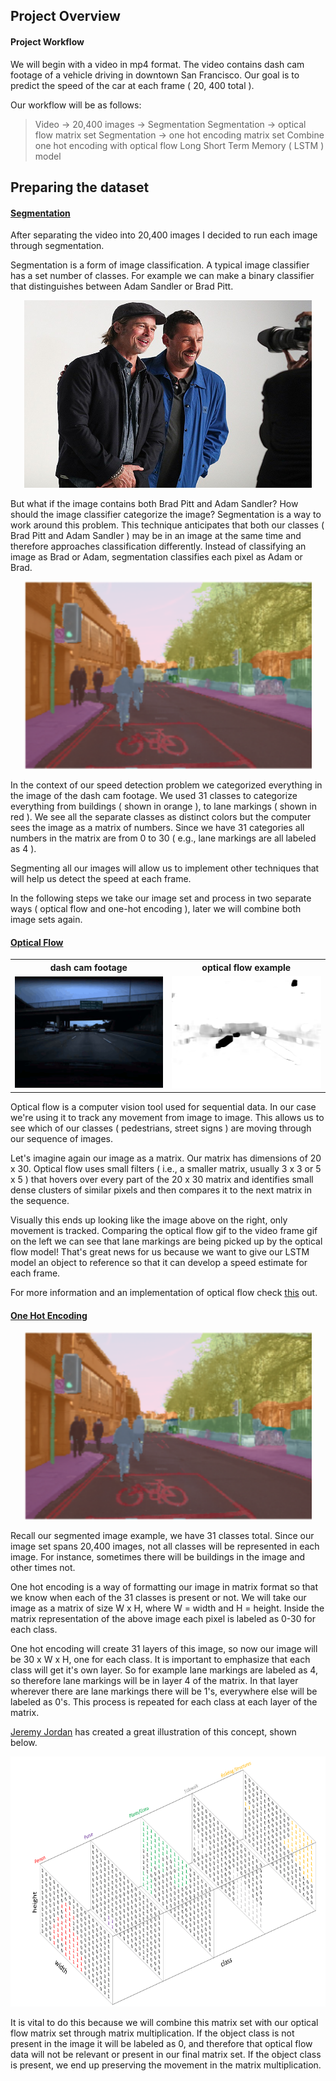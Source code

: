 ## Project Overview 


#### Project Workflow 
We will begin with a video in mp4 format. The video contains dash cam footage
of a vehicle driving in downtown San Francisco. Our goal is to predict the
speed of the car at each frame ( 20, 400 total ).

Our workflow will be as follows: 

> Video -> 20,400 images -> Segmentation 
> Segmentation -> optical flow matrix set 
> Segmentation -> one hot encoding matrix set 
> Combine one hot encoding with optical flow 
> Long Short Term Memory ( LSTM ) model 

## Preparing the dataset
#### <ins>Segmentation</ins>  

After separating the video into 20,400 images I decided to run each image
through segmentation. 

Segmentation is a form of image classification. A typical image classifier has 
a set number of classes. For example we can make a binary classifier that 
distinguishes between Adam Sandler or Brad Pitt. 

<p align="center">
<img width="460" height="300" src="images/AdamBradTogether.jpg">
</p>

But what if the image contains both Brad Pitt and Adam Sandler? How should the
image classifier categorize the image? Segmentation is a way to work around
this problem. This technique anticipates that both our classes ( Brad Pitt and
Adam Sandler ) may be in an image at the same time and therefore approaches
classification differently. Instead of classifying an image as Brad or Adam,
segmentation classifies each pixel as Adam or Brad. 

<p align="center">
<img width="460" height="300" src="images/SegmentationFastai.png">
</p>

In the context of our speed detection problem we categorized everything in the
image of the dash cam footage. We used 31 classes to categorize everything from
buildings ( shown in orange ), to lane markings ( shown in red ). We see all
the separate classes as distinct colors but the computer sees the image as a
matrix of numbers. Since we have 31 categories all numbers in the matrix are
from 0 to 30 ( e.g., lane markings are all labeled as 4 ).

Segmenting all our images will allow us to implement other techniques that will
help us detect the speed at each frame. 

In the following steps we take our image set and process in two separate ways
( optical flow and one-hot encoding ), later we will combine both image sets
again. 

#### <ins>Optical Flow</ins> 
<table>
<tr>
<th> dash cam footage </th>
<th> optical flow example </th>
</tr> 

<tr>
<td> <img src="images/dash_cam.gif">
</td>
<td>
<img src="images/optical_flow_2.gif">
</td>
</tr>

</table>

Optical flow is a computer vision tool used for sequential data. In our case
we're using it to track any movement from image to image. This allows us to see
which of our classes ( pedestrians, street signs ) are moving through 
our sequence of images. 

Let's imagine again our image as a matrix. Our matrix has dimensions of 20 x
30. Optical flow uses small filters ( i.e., a smaller matrix, usually 3 x 3 or
    5 x 5 ) that hovers over every part of the 20 x 30 matrix and identifies
small dense clusters of similar pixels and then compares it to the next
matrix in the sequence. 

Visually this ends up looking like the image above on the right, only movement is
tracked. Comparing the optical flow gif to the video frame gif on the left we
can see that lane markings are being picked up by the optical flow model!
That's great news for us because we want to give our LSTM model an object to
reference so that it can develop a speed estimate for each frame. 



For more information and an implementation of optical flow check [this](
https://opencv-python-tutroals.readthedocs.io/en/latest/py_tutorials/py_video/py_lucas_kanade/py_lucas_kanade.html
) out.



#### <ins>One Hot Encoding</ins> 
<p align="center">
<img width="460" height="300" src="images/SegmentationFastai.png">
</p>

Recall our segmented image example, we have 31 classes total. Since our image
set spans 20,400 images, not all classes will be represented in each image.
For instance, sometimes there will be buildings in the image and other times
not.

One hot encoding is a way of formatting our image in matrix format so that we
know when each of the 31 classes is present or not. We will take our image as a
matrix of size W x H, where W = width and H = height. Inside the matrix
representation of the above image each pixel is labeled as 0-30 for each class. 

One hot encoding will create 31 layers of this image, so now our image will be
30 x W x H, one for each class. It is important to emphasize that each class
will get it's own layer. So for example lane markings are labeled as 4, so
therefore lane markings will be in layer 4 of the matrix. In that layer
wherever there are lane markings there will be 1's, everywhere else will be
labeled as 0's. This process is repeated for each class at each layer of the
matrix. 

[Jeremy Jordan](https://www.jeremyjordan.me/content/images/2018/05/Screen-Shot-2018-05-16-at-9.36.00-PM.png) has created a great illustration of this concept, shown below. 
<p align="center">
<img width="660" height="400" src="images/oneHotExample.png">
</p>

It is vital to do this because we will combine this matrix set with our optical
flow matrix set through matrix multiplication. If the object class is not
present in the image it will be labeled as 0, and therefore that optical flow
data will not be relevant or present in our final matrix set. If the object
class is present, we end up preserving the movement in the matrix
multiplication. 




